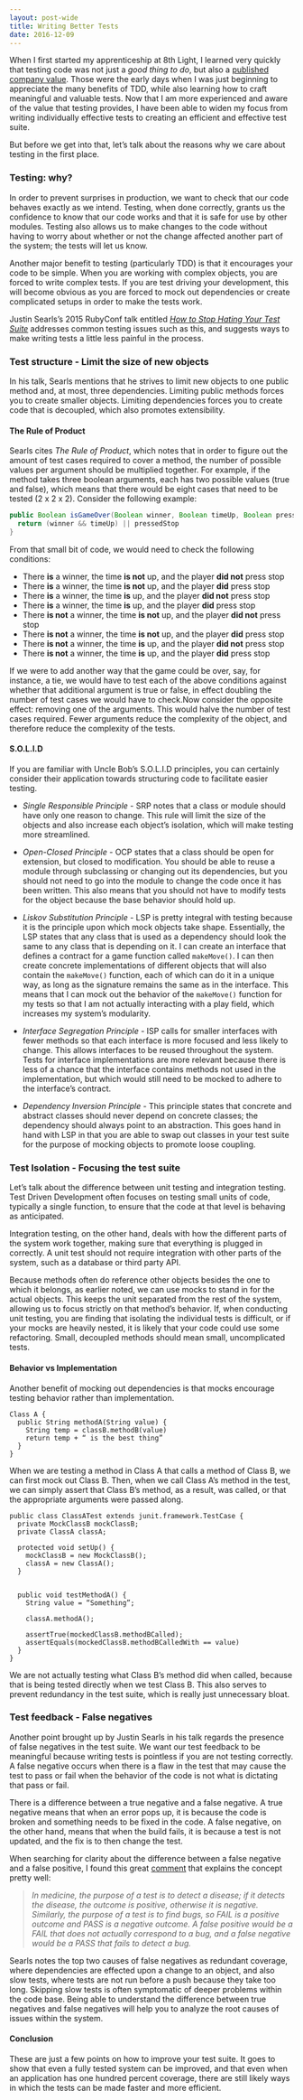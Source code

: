 ```yaml
---
layout: post-wide
title: Writing Better Tests
date: 2016-12-09
---
```


When I first started my apprenticeship at 8th Light, I learned very quickly that testing code was not just a _good thing to do_, but also a [published company value](https://8thlight.com/principles/). Those were the early days when I was just beginning to appreciate the many benefits of TDD, while also learning how to craft meaningful and valuable tests. Now that I am more experienced and aware of the value that testing provides, I have been able to widen my focus from writing individually effective tests to creating an efficient and effective test suite.



But before we get into that, let’s talk about the reasons why we care about testing in the first place.



### Testing: why?



In order to prevent surprises in production, we want to check that our code behaves exactly as we intend. Testing, when done correctly, grants us the confidence to know that our code works and that it is safe for use by other modules. Testing also allows us to make changes to the code without having to worry about whether or not the change affected another part of the system; the tests will let us know.

Another major benefit to testing (particularly TDD) is that it encourages your code to be simple. When you are working with complex objects, you are forced to write complex tests. If you are test driving your development, this will become obvious as you are forced to mock out dependencies or create complicated setups in order to make the tests work.

Justin Searls’s 2015 RubyConf talk entitled *[How to Stop Hating Your Test Suite](http://blog.testdouble.com/posts/2015-11-16-how-to-stop-hating-your-tests.html)* addresses common testing issues such as this, and suggests ways to make writing tests a little less painful in the process.



### Test structure - Limit the size of new objects



In his talk, Searls mentions that he strives to limit new objects to one public method and, at most, three dependencies. Limiting public methods forces you to create smaller objects. Limiting dependencies forces you to create code that is decoupled, which also promotes extensibility.



#### The Rule of Product


Searls cites *The Rule of Product*, which notes that in order to figure out the amount of test cases required to cover a method, the number of possible values per argument should be multiplied together. For example, if the method takes three boolean arguments, each has two possible values (true and false), which means that there would be eight cases that need to be tested (2 x 2 x 2). Consider the following example:

```java
public Boolean isGameOver(Boolean winner, Boolean timeUp, Boolean pressedStop) {
  return (winner && timeUp) || pressedStop
}
```

From that small bit of code, we would need to check the following conditions:

* There **is** a winner, the time **is not** up, and the player **did not** press stop
* There **is** a winner, the time **is not** up, and the player **did** press stop
* There **is** a winner, the time **is** up, and the player **did not** press stop
* There **is** a winner, the time **is** up, and the player **did** press stop
* There **is not** a winner, the time **is not** up, and the player **did not** press stop
* There **is not** a winner, the time **is not** up, and the player **did** press stop
* There **is not** a winner, the time **is** up, and the player **did not** press stop
* There **is not** a winner, the time **is** up, and the player **did** press stop

If we were to add another way that the game could be over, say, for instance, a tie, we would have to test each of the above conditions against whether that additional argument is true or false, in effect doubling the number of test cases we would have to check.Now consider the opposite effect: removing one of the arguments. This would halve the number of test cases required. Fewer arguments reduce the complexity of the object, and therefore reduce the complexity of the tests.



#### S.O.L.I.D


If you are familiar with Uncle Bob’s S.O.L.I.D principles, you can certainly consider their application towards structuring code to facilitate easier testing.

* _Single Responsible Principle_  - SRP notes that a class or module should have only one reason to change. This rule will limit the size of the objects and also increase each object’s isolation, which will make testing more streamlined.


* _Open-Closed Principle_ - OCP states that a class should be open for extension, but closed to modification. You should be able to reuse a module through subclassing or changing out its dependencies, but you should not need to go into the module to change the code once it has been written. This also means that you should not have to modify tests for the object because the base behavior should hold up. 


* _Liskov Substitution Principle_ - LSP is pretty integral with testing because it is the principle upon which mock objects take shape. Essentially, the LSP states that any class that is used as a dependency should look the same to any class that is depending on it. I can create an interface that defines a contract for a game function called `makeMove()`. I can then create concrete implementations of different objects that will also contain the `makeMove()` function, each of which can do it in a unique way, as long as the signature remains the same as in the interface. This means that I can mock out the behavior of the `makeMove()` function for my tests so that I am not actually interacting with a play field, which increases my system’s modularity. 


* _Interface Segregation Principle_ - ISP calls for smaller interfaces with fewer methods so that each interface is more focused and less likely to change. This allows interfaces to be reused throughout the system. Tests for interface implementations are more relevant because there is less of a chance that the interface contains methods not used in the implementation, but which would still need to be mocked to adhere to the interface’s contract.


* _Dependency Inversion Principle_ - This principle states that concrete and abstract classes should never depend on concrete classes; the dependency should always point to an abstraction. This goes hand in hand with LSP in that you are able to swap out classes in your test suite for the purpose of mocking objects to promote loose coupling.



### Test Isolation - Focusing the test suite



Let’s talk about the difference between unit testing and integration testing. Test Driven Development often focuses on testing small units of code, typically a single function, to ensure that the code at that level is behaving as anticipated.

Integration testing, on the other hand, deals with how the different parts of the system work together, making sure that everything is plugged in correctly. A unit test should not require integration with other parts of the system, such as a database or third party API.

Because methods often do reference other objects besides the one to which it belongs, as earlier noted, we can use mocks to stand in for the actual objects. This keeps the unit separated from the rest of the system, allowing us to focus strictly on that method’s behavior. If, when conducting unit testing, you are finding that isolating the individual tests is difficult, or if your mocks are heavily nested, it is likely that your code could use some refactoring. Small, decoupled methods should mean small, uncomplicated tests.



#### Behavior vs Implementation


Another benefit of mocking out dependencies is that mocks encourage testing behavior rather than implementation. 

```
Class A {
  public String methodA(String value) {
    String temp = classB.methodB(value)
    return temp + “ is the best thing”
  }
}
```

When we are testing a method in Class A that calls a method of Class B, we can first mock out Class B. Then, when we call Class A’s method in the test, we can simply assert that Class B’s method, as a result, was called, or that the appropriate arguments were passed along.

```
public class ClassATest extends junit.framework.TestCase {
  private MockClassB mockClassB;
  private ClassA classA;

  protected void setUp() {
    mockClassB = new MockClassB();
    classA = new ClassA();
  }


  public void testMethodA() {
    String value = “Something”;

    classA.methodA();

    assertTrue(mockedClassB.methodBCalled);
    assertEquals(mockedClassB.methodBCalledWith == value)
  }
}
```

We are not actually testing what Class B’s method did when called, because that is being tested directly when we test Class B. This also serves to prevent redundancy in the test suite, which is really just unnecessary bloat.



### Test feedback - False negatives



Another point brought up by Justin Searls in his talk regards the presence of false negatives in the test suite. We want our test feedback to be meaningful because writing tests is pointless if you are not testing correctly. A false negative occurs when there is a flaw in the test that may cause the test to pass or fail when the behavior of the code is not what is dictating that pass or fail.

There is a difference between a true negative and a false negative. A true negative means that when an error pops up, it is because the code is broken and something needs to be fixed in the code. A false negative, on the other hand, means that when the build fails, it is because a test is not updated, and the fix is to then change the test.

When searching for clarity about the difference between a false negative and a false positive, I found this great [comment](http://sqa.stackexchange.com/questions/12294/how-do-you-test-your-unit-tests-for-false-negatives) that explains the concept pretty well:

> *In medicine, the purpose of a test is to detect a disease; if it detects the disease, the outcome is positive, otherwise it is negative. Similarly, the purpose of a test is to find bugs, so FAIL is a positive outcome and PASS is a negative outcome. A false positive would be a FAIL that does not actually correspond to a bug, and a false negative would be a PASS that fails to detect a bug.*

Searls notes the top two causes of false negatives as redundant coverage, where dependencies are effected upon a change to an object, and also slow tests, where tests are not run before a push because they take too long. Skipping slow tests is often symptomatic of deeper problems within the code base. Being able to understand the difference between true negatives and false negatives will help you to analyze the root causes of issues within the system. 



#### Conclusion



These are just a few points on how to improve your test suite. It goes to show that even a fully tested system can be improved, and that even when an application has one hundred percent coverage, there are still likely ways in which the tests can be made faster and more efficient.